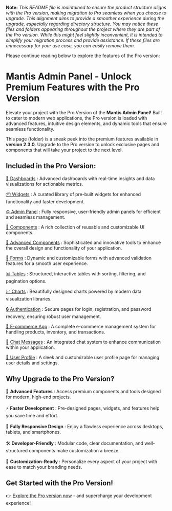 **Note:** _This README file is maintained to ensure the product structure aligns with the Pro version, making migration to Pro seamless when you choose to upgrade. This alignment aims to provide a smoother experience during the upgrade, especially regarding directory structure. You may notice these files and folders appearing throughout the project where they are part of the Pro version. While this might feel slightly inconvenient, it is intended to simplify your migration process and provide assistance. If these files are unnecessary for your use case, you can easily remove them._

Please continue reading below to explore the features of the Pro version:

# Mantis Admin Panel - Unlock Premium Features with the Pro Version

Elevate your project with the Pro Version of the <b>Mantis Admin Panel!</b> Built to cater to modern web applications, the Pro version is loaded with advanced features, intuitive design elements, and dynamic tools that ensure seamless functionality.

This page (folder) is a sneak peek into the premium features available in <b>version 2.3.0</b>. Upgrade to the Pro version to unlock exclusive pages and components that will take your project to the next level.

## Included in the Pro Version:

[🚀 Dashboards](https://mantisdashboard.com/angular/default/dashboard/default) : Advanced dashboards with real-time insights and data visualizations for actionable metrics.

[📦 Widgets](https://mantisdashboard.com/angular/default/widget/statistics) : A curated library of pre-built widgets for enhanced functionality and faster development.

[⚙️ Admin Panel](https://mantisdashboard.com/angular/default/online-course/dashboard) : Fully responsive, user-friendly admin panels for efficient and seamless management.

[🔧 Components](https://mantisdashboard.com/angular/default/components/basic/button) : A rich collection of reusable and customizable UI components.

[🚀 Advanced Components](https://mantisdashboard.com/angular/default/components/advance/sweet-alert) : Sophisticated and innovative tools to enhance the overall design and functionality of your application.

[📝 Forms](https://mantisdashboard.com/angular/default/form/form-basic) : Dynamic and customizable forms with advanced validation features for a smooth user experience.

[📊 Tables](https://mantisdashboard.com/angular/default/bootstrap-table/basic-table) : Structured, interactive tables with sorting, filtering, and pagination options.

[📈 Charts](https://mantisdashboard.com/angular/default/apex-chart) : Beautifully designed charts powered by modern data visualization libraries.

[🔒 Authentication](https://codedthemes.com/demos/admin-templates/gradient-able/angular/stage/auth/register) : Secure pages for login, registration, and password recovery, ensuring robust user management.

[🛒 E-commerce App](https://mantisdashboard.com/angular/default/e-commerce/product) : A complete e-commerce management system for handling products, inventory, and transactions.

[💬 Chat Messages](https://mantisdashboard.com/angular/default/chat) : An integrated chat system to enhance communication within your application.

[👤 User Profile](https://mantisdashboard.com/angular/default/user/user-profile) : A sleek and customizable user profile page for managing user details and settings.

## Why Upgrade to the Pro Version?

🚀 <b>Advanced Features</b> : Access premium components and tools designed for modern, high-end projects. <br/><br/>
⚡ <b>Faster Development</b> : Pre-designed pages, widgets, and features help you save time and effort. <br/><br/>
📱 <b>Fully Responsive Design</b> : Enjoy a flawless experience across desktops, tablets, and smartphones. <br/><br/>
🛠 <b>Developer-Friendly</b> : Modular code, clear documentation, and well-structured components make customization a breeze. <br/><br/>
🎨 <b>Customization-Ready</b> : Personalize every aspect of your project with ease to match your branding needs.

## Get Started with the Pro Version!

👉 [Explore the Pro version now](https://codedthemes.com/item/mantis-angular-admin-template/) - and supercharge your development experience!
